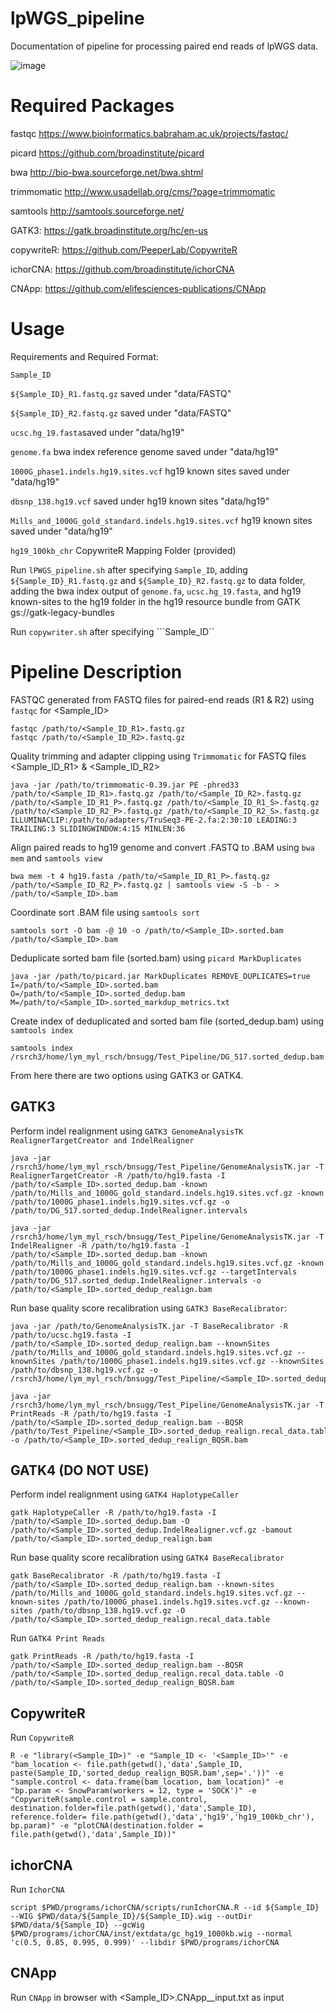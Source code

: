 # lpWGS_pipeline

Documentation of pipeline for processing paired end reads of lpWGS data.

![image](https://user-images.githubusercontent.com/92883998/147773578-192c4ee8-14bf-4b53-ba6b-2e9edc585c03.png)


# Required Packages

fastqc https://www.bioinformatics.babraham.ac.uk/projects/fastqc/

picard https://github.com/broadinstitute/picard

bwa http://bio-bwa.sourceforge.net/bwa.shtml

trimmomatic http://www.usadellab.org/cms/?page=trimmomatic

samtools http://samtools.sourceforge.net/

GATK3: https://gatk.broadinstitute.org/hc/en-us

copywriteR: https://github.com/PeeperLab/CopywriteR

ichorCNA: https://github.com/broadinstitute/ichorCNA

CNApp: https://github.com/elifesciences-publications/CNApp


# Usage
Requirements and Required Format:

```Sample_ID```

```${Sample_ID}_R1.fastq.gz``` saved under "data/FASTQ"

```${Sample_ID}_R2.fastq.gz``` saved under "data/FASTQ"

```ucsc.hg_19.fasta```saved under "data/hg19"

```genome.fa``` bwa index reference genome saved under "data/hg19"

```1000G_phase1.indels.hg19.sites.vcf``` hg19 known sites saved under "data/hg19"

```dbsnp_138.hg19.vcf``` saved under  hg19 known sites "data/hg19"

```Mills_and_1000G_gold_standard.indels.hg19.sites.vcf```  hg19 known sites saved under "data/hg19"

```hg19_100kb_chr``` CopywriteR Mapping Folder (provided)


Run ```lPWGS_pipeline.sh```  after specifying ```Sample_ID```, adding ```${Sample_ID}_R1.fastq.gz```  and  ```${Sample_ID}_R2.fastq.gz```  to data folder, adding the bwa index output of ```genome.fa```, ```ucsc.hg_19.fasta```, and hg19 known-sites to the hg19 folder in the hg19 resource bundle from GATK gs://gatk-legacy-bundles

Run ``copywriter.sh`` after specifying ```Sample_ID``

# Pipeline Description
FASTQC generated from FASTQ files for paired-end reads (R1 & R2) using ```fastqc``` for <Sample_ID>

    fastqc /path/to/<Sample_ID_R1>.fastq.gz
    fastqc /path/to/<Sample_ID_R2>.fastq.gz

Quality trimming and adapter clipping using ```Trimmomatic``` for FASTQ files <Sample_ID_R1> & <Sample_ID_R2>

    java -jar /path/to/trimmomatic-0.39.jar PE -phred33 /path/to/<Sample_ID_R1>.fastq.gz /path/to/<Sample_ID_R2>.fastq.gz
    /path/to/<Sample_ID_R1_P>.fastq.gz /path/to/<Sample_ID_R1_S>.fastq.gz /path/to/<Sample_ID_R2_P>.fastq.gz /path/to/<Sample_ID_R2_S>.fastq.gz
    ILLUMINACLIP:/path/to/adapters/TruSeq3-PE-2.fa:2:30:10 LEADING:3 TRAILING:3 SLIDINGWINDOW:4:15 MINLEN:36

Align paired reads to hg19 genome and convert .FASTQ to .BAM using ```bwa mem``` and ```samtools view```

    bwa mem -t 4 hg19.fasta /path/to/<Sample_ID_R1_P>.fastq.gz /path/to/<Sample_ID_R2_P>.fastq.gz | samtools view -S -b - > /path/to/<Sample_ID>.bam
    
Coordinate sort .BAM file using ```samtools sort```

    samtools sort -O bam -@ 10 -o /path/to/<Sample_ID>.sorted.bam  /path/to/<Sample_ID>.bam

Deduplicate sorted bam file (sorted.bam) using ```picard MarkDuplicates``` 

    java -jar /path/to/picard.jar MarkDuplicates REMOVE_DUPLICATES=true I=/path/to/<Sample_ID>.sorted.bam O=/path/to/<Sample_ID>.sorted_dedup.bam M=/path/to/<Sample_ID>.sorted_markdup_metrics.txt
    
Create index of deduplicated and sorted bam file (sorted_dedup.bam) using ```samtools index```

    samtools index /rsrch3/home/lym_myl_rsch/bnsugg/Test_Pipeline/DG_517.sorted_dedup.bam

From here there are two options using GATK3 or GATK4.

## GATK3
Perform indel realignment using ```GATK3 GenomeAnalysisTK RealignerTargetCreator and IndelRealigner```

    java -jar /rsrch3/home/lym_myl_rsch/bnsugg/Test_Pipeline/GenomeAnalysisTK.jar -T RealignerTargetCreator -R /path/to/hg19.fasta -I /path/to/<Sample_ID>.sorted_dedup.bam -known /path/to/Mills_and_1000G_gold_standard.indels.hg19.sites.vcf.gz -known /path/to/1000G_phase1.indels.hg19.sites.vcf.gz -o /path/to/DG_517.sorted_dedup.IndelRealigner.intervals
    
    java -jar /rsrch3/home/lym_myl_rsch/bnsugg/Test_Pipeline/GenomeAnalysisTK.jar -T IndelRealigner -R /path/to/hg19.fasta -I /path/to/<Sample_ID>.sorted_dedup.bam -known /path/to/Mills_and_1000G_gold_standard.indels.hg19.sites.vcf.gz -known /path/to/1000G_phase1.indels.hg19.sites.vcf.gz --targetIntervals /path/to/DG_517.sorted_dedup.IndelRealigner.intervals -o /path/to/<Sample_ID>.sorted_dedup_realign.bam

Run base quality score recalibration using ```GATK3 BaseRecalibrator```:

    java -jar /path/to/GenomeAnalysisTK.jar -T BaseRecalibrator -R /path/to/ucsc.hg19.fasta -I /path/to/<Sample_ID>.sorted_dedup_realign.bam --knownSites /path/to/Mills_and_1000G_gold_standard.indels.hg19.sites.vcf.gz --knownSites /path/to/1000G_phase1.indels.hg19.sites.vcf.gz --knownSites /path/to/dbsnp_138.hg19.vcf.gz -o /rsrch3/home/lym_myl_rsch/bnsugg/Test_Pipeline/<Sample_ID>.sorted_dedup_realign.recal_data.table

    java -jar /rsrch3/home/lym_myl_rsch/bnsugg/Test_Pipeline/GenomeAnalysisTK.jar -T PrintReads -R /path/to/hg19.fasta -I /path/to/<Sample_ID>.sorted_dedup_realign.bam --BQSR /path/to/Test_Pipeline/<Sample_ID>.sorted_dedup_realign.recal_data.table -o /path/to/<Sample_ID>.sorted_dedup_realign_BQSR.bam


## GATK4 (DO NOT USE)

Perform indel realignment using ```GATK4 HaplotypeCaller```

    gatk HaplotypeCaller -R /path/to/hg19.fasta -I /path/to/<Sample_ID>.sorted_dedup.bam -O /path/to/<Sample_ID>.sorted_dedup.IndelRealigner.vcf.gz -bamout /path/to/<Sample_ID>.sorted_dedup_realign.bam
    
Run base quality score recalibration using ```GATK4 BaseRecalibrator```

    gatk BaseRecalibrator -R /path/to/hg19.fasta -I /path/to/<Sample_ID>.sorted_dedup_realign.bam --known-sites /path/to/Mills_and_1000G_gold_standard.indels.hg19.sites.vcf.gz --known-sites /path/to/1000G_phase1.indels.hg19.sites.vcf.gz --known-sites /path/to/dbsnp_138.hg19.vcf.gz -O /path/to/<Sample_ID>.sorted_dedup_realign.recal_data.table

Run ```GATK4 Print Reads```

    gatk PrintReads -R /path/to/hg19.fasta -I /path/to/<Sample_ID>.sorted_dedup_realign.bam --BQSR /path/to/<Sample_ID>.sorted_dedup_realign.recal_data.table -O /path/to/<Sample_ID>.sorted_dedup_realign_BQSR.bam


## CopywriteR

Run ```CopywriteR```

    R -e "library(<Sample_ID>)" -e "Sample_ID <- '<Sample_ID>'" -e "bam_location <- file.path(getwd(),'data',Sample_ID, paste(Sample_ID,'sorted_dedup_realign_BQSR.bam',sep='.'))" -e "sample.control <- data.frame(bam_location, bam_location)" -e "bp.param <- SnowParam(workers = 12, type = 'SOCK')" -e "CopywriteR(sample.control = sample.control, destination.folder=file.path(getwd(),'data',Sample_ID), reference.folder= file.path(getwd(),'data','hg19','hg19_100kb_chr'), bp.param)" -e "plotCNA(destination.folder = file.path(getwd(),'data',Sample_ID))"

## ichorCNA

Run ```IchorCNA```

    script $PWD/programs/ichorCNA/scripts/runIchorCNA.R --id ${Sample_ID} --WIG $PWD/data/${Sample_ID}/${Sample_ID}.wig --outDir $PWD/data/${Sample_ID} --gcWig $PWD/programs/ichorCNA/inst/extdata/gc_hg19_1000kb.wig --normal 'c(0.5, 0.85, 0.995, 0.999)' --libdir $PWD/programs/ichorCNA

## CNApp

Run ```CNApp``` in browser with <Sample_ID>.CNApp__input.txt as input



